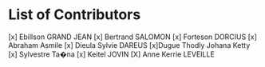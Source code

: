 # List of Contributors
[x] Ebillson GRAND JEAN
[x] Bertrand SALOMON
[x] Forteson DORCIUS
[x] Abraham Asmile
[x] Dieula Sylvie DAREUS
[x]Dugue Thodly Johana Ketty 
[x] Sylvestre Ta�na
[x] Keitel JOVIN
[X] Anne Kerrie LEVEILLE

